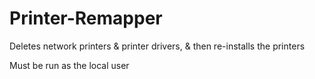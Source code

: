 # Printer-Remapper
Deletes network printers &amp; printer drivers, &amp; then re-installs the printers

Must be run as the local user
